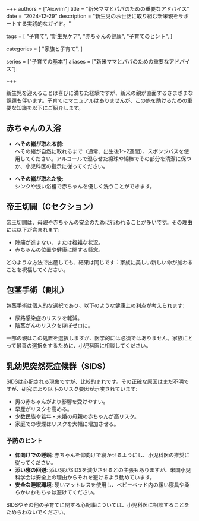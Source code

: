 +++
authors = ["Aixwim"]
title = "新米ママとパパのための重要なアドバイス"
date = "2024-12-29"
description = "新生児のお世話に取り組む新米親をサポートする実践的なガイド。"

tags = [
"子育て",
"新生児ケア",
"赤ちゃんの健康",
"子育てのヒント",
]

categories = [
"家族と子育て",
]

series = ["子育ての基本"]
aliases = ["新米ママとパパのための重要なアドバイス"]

+++

新生児を迎えることは喜びに満ちた経験ですが、新米の親が直面するさまざまな課題も伴います。子育てにマニュアルはありませんが、この旅を助けるための重要な知識を以下にご紹介します。

<!--more-->

## 赤ちゃんの入浴

- **へその緒が取れる前**:  
  へその緒が自然に取れるまで（通常、出生後1〜2週間）、スポンジバスを使用してください。アルコールで湿らせた綿球や綿棒でその部分を清潔に保つか、小児科医の指示に従ってください。

- **へその緒が取れた後**:  
  シンクや浅い浴槽で赤ちゃんを優しく洗うことができます。

## 帝王切開（Cセクション）

帝王切開は、母親や赤ちゃんの安全のために行われることが多いです。その理由には以下が含まれます:

- 陣痛が進まない、または複雑な状況。  
- 赤ちゃんの位置や健康に関する懸念。  

どのような方法で出産しても、結果は同じです：家族に美しい新しい命が加わることを祝福してください。

## 包茎手術（割礼）

包茎手術は個人的な選択であり、以下のような健康上の利点が考えられます:

- 尿路感染症のリスクを軽減。  
- 陰茎がんのリスクをほぼゼロに。  

一部の親はこの処置を選択しますが、医学的には必須ではありません。家族にとって最善の選択をするために、小児科医に相談してください。

## 乳幼児突然死症候群（SIDS）

SIDSは心配される現象ですが、比較的まれです。その正確な原因はまだ不明ですが、研究により以下のリスク要因が示唆されています:

- 男の赤ちゃんがより影響を受けやすい。  
- 早産がリスクを高める。  
- 少数民族や若年・未婚の母親の赤ちゃんが高リスク。  
- 家庭での喫煙はリスクを大幅に増加させる。  

### 予防のヒント

- **仰向けでの睡眠**: 赤ちゃんを仰向けで寝かせるようにし、小児科医の推奨に従ってください。  
- **添い寝の回避**: 添い寝がSIDSを減少させるとの主張もありますが、米国小児科学会は安全上の理由からそれを避けるよう勧めています。  
- **安全な睡眠環境**: 硬いマットレスを使用し、ベビーベッド内の緩い寝具や柔らかいおもちゃは避けてください。

SIDSやその他の子育てに関する心配事については、小児科医に相談することをためらわないでください。
